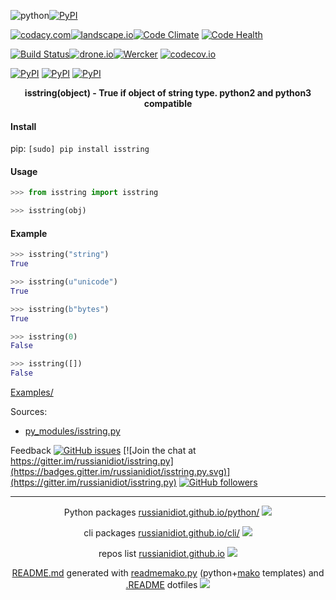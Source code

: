 ![python](https://img.shields.io/badge/language-python-blue.svg)[![PyPI](https://img.shields.io/pypi/pyversions/isstring.svg)](https://pypi.python.org/pypi/isstring)

[![codacy.com](https://img.shields.io/codacy/df7b8ed5d8fd4c13a25c1ad59cb6f5af.svg)](https://www.codacy.com/app/russianidiot-github/isstring-py/dashboard)[![landscape.io](https://landscape.io/github/russianidiot/isstring.py/master/landscape.svg?style=flat)](https://landscape.io/github/russianidiot/isstring.py/master)[![Code Climate](https://img.shields.io/codeclimate/github/russianidiot/isstring.py.svg)](https://codeclimate.com/github/russianidiot/isstring.py)
[![Code Health](https://scrutinizer-ci.com/g/russianidiot/isstring.py/badges/quality-score.png?b=master)](https://scrutinizer-ci.com/g/russianidiot/isstring.py)

[![Build Status](https://travis-ci.org/russianidiot/isstring.py.svg?branch=master)](https://travis-ci.org/russianidiot/isstring.py)[![drone.io](https://drone.io/github.com/russianidiot/isstring.py/status.png)](https://drone.io/github.com/russianidiot/isstring.py)[![Wercker](https://app.wercker.com/status/262d9d56cad45014a8d3ef1ca9ad10ca/s/master)](https://app.wercker.com/#applications/570bf4ea3f1a891374047082/)
[![codecov.io](https://codecov.io/github/russianidiot/isstring.py/coverage.svg?branch=master)](https://codecov.io/github/russianidiot/isstring.py?branch=master)

[![PyPI](https://img.shields.io/pypi/v/isstring.svg)](https://pypi.python.org/pypi/isstring)
[![PyPI](https://img.shields.io/pypi/dm/isstring.svg)](https://pypi.python.org/pypi/isstring)
[![PyPI](https://img.shields.io/pypi/dd/isstring.svg)](https://pypi.python.org/pypi/isstring)

<p align="center">
    <b>isstring(object) - True if object of string type. python2 and python3 compatible</b>
</p>

#### Install

pip: 
`[sudo] pip install isstring`

#### Usage

```python
>>> from isstring import isstring

>>> isstring(obj)
```

#### Example

```python
>>> isstring("string")
True

>>> isstring(u"unicode")
True

>>> isstring(b"bytes")
True

>>> isstring(0)
False

>>> isstring([])
False
```

[Examples/](https://github.com/russianidiot/isstring.py/tree/master/Examples)

Sources:
*	[py_modules/isstring.py](https://github.com/russianidiot/isstring.py/blob/master/py_modules/isstring.py)

Feedback
[![GitHub issues](https://img.shields.io/github/issues/russianidiot/isstring.py.svg)](https://github.com/russianidiot/isstring.py/issues)
[![Join the chat at https://gitter.im/russianidiot/isstring.py](https://badges.gitter.im/russianidiot/isstring.py.svg)](https://gitter.im/russianidiot/isstring.py)
[![GitHub followers](https://img.shields.io/github/followers/russianidiot.svg?style=social&label=Follow)](https://github.com/russianidiot)

* * *

<p align="center">
	Python packages <a href="http://russianidiot.github.io/python/">russianidiot.github.io/python/</a>
	<img src="http://russianidiot.github.io/images/python/16.png" />
</p>
<p align="center">
	cli packages <a href="http://russianidiot.github.io/python/">russianidiot.github.io/cli/</a>
<img src="http://russianidiot.github.io/images/cli/16.png" />
</p>

<p align="center">
	repos list <a href="http://russianidiot.github.io/">russianidiot.github.io</a> <img src="http://russianidiot.github.io/images/star/16.png" />
</p>

<p align="center">
	<a href="https://raw.githubusercontent.com/russianidiot/isstring.py/master/README.md">README.md</a> generated with <a href="https://github.com/russianidiot/readme-mako.py">readmemako.py</a> (python+<a href="http://www.makotemplates.org/">mako</a> templates) and <a href="https://github.com/russianidiot-dotfiles/.README">.README</a> dotfiles 
<img src="http://russianidiot.github.io/images/book/16.png">
</p>
